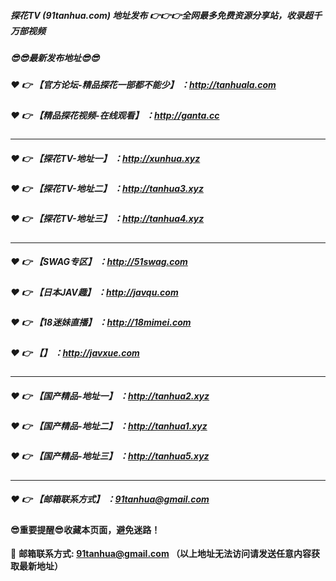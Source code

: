 ##### 探花TV (91tanhua.com) 地址发布 :point_right::point_right::point_right:全网最多免费资源分享站，收录超千万部视频

##### :sunglasses::sunglasses:最新发布地址:sunglasses::sunglasses:

##### :heart: :point_right: 【官方论坛-精品探花一部都不能少】 ：http://tanhuala.com

##### :heart: :point_right: 【精品探花视频-在线观看】 ：http://ganta.cc

---------------------------------------------

##### :heart: :point_right: 【探花TV-地址一】 ：http://xunhua.xyz

##### :heart: :point_right: 【探花TV-地址二】 ：http://tanhua3.xyz

##### :heart: :point_right: 【探花TV-地址三】 ：http://tanhua4.xyz

---------------------------------------------

##### :heart: :point_right: 【SWAG专区】 ：http://51swag.com

##### :heart: :point_right: 【日本JAV趣】 ：http://javqu.com

##### :heart: :point_right: 【18迷妹直播】 ：http://18mimei.com

##### :heart: :point_right: 【】 ：http://javxue.com

---------------------------------------------

##### :heart: :point_right: 【国产精品-地址一】 ：http://tanhua2.xyz

##### :heart: :point_right: 【国产精品-地址二】 ：http://tanhua1.xyz

##### :heart: :point_right: 【国产精品-地址三】 ：http://tanhua5.xyz

---------------------------------------------

##### :heart: :point_right: 【邮箱联系方式】 ：91tanhua@gmail.com

#### :sunglasses:重要提醒:sunglasses:收藏本页面，避免迷路！


:e-mail: __邮箱联系方式: 91tanhua@gmail.com （以上地址无法访问请发送任意内容获取最新地址）__

